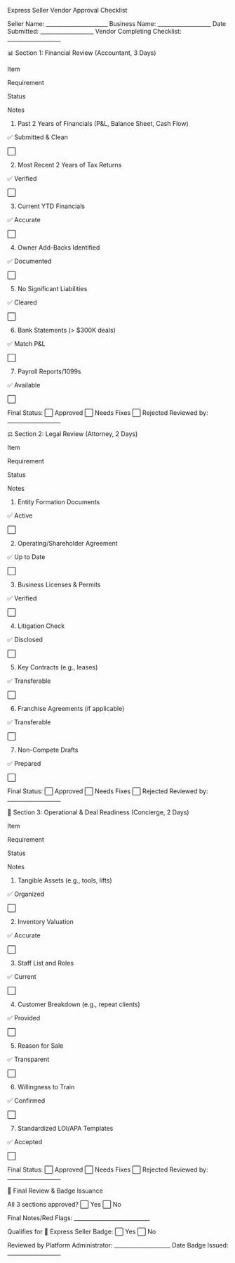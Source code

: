 Express Seller Vendor Approval Checklist

Seller Name: ______________________
Business Name: ___________________
Date Submitted: ___________________
Vendor Completing Checklist: ___________________

📊 Section 1: Financial Review (Accountant, 3 Days)







Item



Requirement



Status



Notes





1. Past 2 Years of Financials (P&L, Balance Sheet, Cash Flow)



✅ Submitted & Clean



⬜









2. Most Recent 2 Years of Tax Returns



✅ Verified



⬜









3. Current YTD Financials



✅ Accurate



⬜









4. Owner Add-Backs Identified



✅ Documented



⬜









5. No Significant Liabilities



✅ Cleared



⬜









6. Bank Statements (> $300K deals)



✅ Match P&L



⬜









7. Payroll Reports/1099s



✅ Available



⬜





Final Status: ⬜ Approved ⬜ Needs Fixes ⬜ Rejected
Reviewed by: ___________________

⚖️ Section 2: Legal Review (Attorney, 2 Days)







Item



Requirement



Status



Notes





1. Entity Formation Documents



✅ Active



⬜









2. Operating/Shareholder Agreement



✅ Up to Date



⬜









3. Business Licenses & Permits



✅ Verified



⬜









4. Litigation Check



✅ Disclosed



⬜









5. Key Contracts (e.g., leases)



✅ Transferable



⬜









6. Franchise Agreements (if applicable)



✅ Transferable



⬜









7. Non-Compete Drafts



✅ Prepared



⬜





Final Status: ⬜ Approved ⬜ Needs Fixes ⬜ Rejected
Reviewed by: ___________________

🏢 Section 3: Operational & Deal Readiness (Concierge, 2 Days)







Item



Requirement



Status



Notes





1. Tangible Assets (e.g., tools, lifts)



✅ Organized



⬜









2. Inventory Valuation



✅ Accurate



⬜









3. Staff List and Roles



✅ Current



⬜









4. Customer Breakdown (e.g., repeat clients)



✅ Provided



⬜









5. Reason for Sale



✅ Transparent



⬜









6. Willingness to Train



✅ Confirmed



⬜









7. Standardized LOI/APA Templates



✅ Accepted



⬜





Final Status: ⬜ Approved ⬜ Needs Fixes ⬜ Rejected
Reviewed by: ___________________

🏅 Final Review & Badge Issuance





All 3 sections approved? ⬜ Yes ⬜ No



Final Notes/Red Flags: ___________________________



Qualifies for 🚖 Express Seller Badge: ⬜ Yes ⬜ No

Reviewed by Platform Administrator: ____________________
Date Badge Issued: ___________________